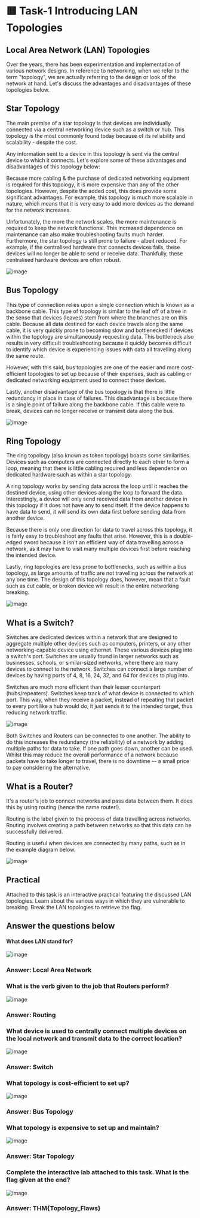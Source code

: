 # 🟥 Task-1 Introducing LAN Topologies

## Local Area Network (LAN) Topologies

Over the years, there has been experimentation and implementation of various network designs.  In reference to networking, when we refer to the term "topology", we are actually referring to the design or look of the network at hand. Let's discuss the advantages and disadvantages of these topologies below.

## Star Topology

The main premise of a star topology is that devices are individually connected via a central networking device such as a switch or hub. This topology is the most commonly found today because of its reliability and scalability - despite the cost.

Any information sent to a device in this topology is sent via the central device to which it connects. Let's explore some of these advantages and disadvantages of this topology below:

Because more cabling & the purchase of dedicated networking equipment is required for this topology, it is more expensive than any of the other topologies. However, despite the added cost, this does provide some significant advantages. For example, this topology is much more scalable in nature, which means that it is very easy to add more devices as the demand for the network increases.

Unfortunately, the more the network scales, the more maintenance is required to keep the network functional. This increased dependence on maintenance can also make troubleshooting faults much harder. Furthermore, the star topology is still prone to failure - albeit reduced. For example, if the centralised hardware that connects devices fails, these devices will no longer be able to send or receive data. Thankfully, these centralised hardware devices are often robust.

![image](https://user-images.githubusercontent.com/94435318/161412076-9d0ced2d-34b0-4e03-b2e7-0475fa2b88b2.png)

## Bus Topology

This type of connection relies upon a single connection which is known as a backbone cable. This type of topology is similar to the leaf off of a tree in the sense that devices (leaves) stem from where the branches are on this cable.
Because all data destined for each device travels along the same cable, it is very quickly prone to becoming slow and bottlenecked if devices within the topology are simultaneously requesting data. This bottleneck also results in very difficult troubleshooting because it quickly becomes difficult to identify which device is experiencing issues with data all travelling along the same route.

However, with this said, bus topologies are one of the easier and more cost-efficient topologies to set up because of their expenses, such as cabling or dedicated networking equipment used to connect these devices.

Lastly, another disadvantage of the bus topology is that there is little redundancy in place in case of failures. This disadvantage is because there is a single point of failure along the backbone cable. If this cable were to break, devices can no longer receive or transmit data along the bus.

![image](https://user-images.githubusercontent.com/94435318/161412092-f6b8a689-3b97-48f1-ad42-ecab1eb02d99.png)

## Ring Topology

The ring topology (also known as token topology) boasts some similarities. Devices such as computers are connected directly to each other to form a loop, meaning that there is little cabling required and less dependence on dedicated hardware such as within a star topology. 

A ring topology works by sending data across the loop until it reaches the destined device, using other devices along the loop to forward the data. Interestingly, a device will only send received data from another device in this topology if it does not have any to send itself. If the device happens to have data to send, it will send its own data first before sending data from another device.

Because there is only one direction for data to travel across this topology, it is fairly easy to troubleshoot any faults that arise. However, this is a double-edged sword because it isn't an efficient way of data travelling across a network, as it may have to visit many multiple devices first before reaching the intended device.

Lastly, ring topologies are less prone to bottlenecks, such as within a bus topology, as large amounts of traffic are not travelling across the network at any one time. The design of this topology does, however, mean that a fault such as cut cable, or broken device will result in the entire networking breaking. 

![image](https://user-images.githubusercontent.com/94435318/161412136-ddd502ee-cd72-4bb2-87cf-c2504088dd35.png)

## What is a Switch?

Switches are dedicated devices within a network that are designed to aggregate multiple other devices such as computers, printers, or any other networking-capable device using ethernet. These various devices plug into a switch's port. Switches are usually found in larger networks such as businesses, schools, or similar-sized networks, where there are many devices to connect to the network. Switches can connect a large number of devices by having ports of 4, 8, 16, 24, 32, and 64 for devices to plug into.

Switches are much more efficient than their lesser counterpart (hubs/repeaters). Switches keep track of what device is connected to which port. This way, when they receive a packet, instead of repeating that packet to every port like a hub would do, it just sends it to the intended target, thus reducing network traffic.

![image](https://user-images.githubusercontent.com/94435318/161412152-580baf8c-d7bc-4e59-907f-8c431eb50137.png)

Both Switches and Routers can be connected to one another. The ability to do this increases the redundancy (the reliability) of a network by adding multiple paths for data to take. If one path goes down, another can be used. Whilst this may reduce the overall performance of a network because packets have to take longer to travel, there is no downtime -- a small price to pay considering the alternative.

## What is a Router?

It's a router's job to connect networks and pass data between them. It does this by using routing (hence the name router!).

Routing is the label given to the process of data travelling across networks. Routing involves creating a path between networks so that this data can be successfully delivered.

Routing is useful when devices are connected by many paths, such as in the example diagram below.

![image](https://user-images.githubusercontent.com/94435318/161412182-814abc8a-3e04-4f05-a7d7-b3e3e5cbbce2.png)

## Practical
Attached to this task is an interactive practical featuring the discussed LAN topologies. Learn about the various ways in which they are vulnerable to breaking. Break the LAN topologies to retrieve the flag.

Answer the questions below
--

#### What does LAN stand for?

![image](https://user-images.githubusercontent.com/94435318/161412260-2a96e801-06b0-45e7-8031-646508acfe22.png)

### Answer: Local Area Network


### What is the verb given to the job that Routers perform?

![image](https://user-images.githubusercontent.com/94435318/161412369-8e36cc60-86b4-4dcd-a1fb-23b7c80e3e47.png)

### Answer: Routing


### What device is used to centrally connect multiple devices on the local network and transmit data to the correct location?

![image](https://user-images.githubusercontent.com/94435318/161412468-8b9d2e31-f09e-485d-89e8-babe79eea6f9.png)

### Answer: Switch


### What topology is cost-efficient to set up?

![image](https://user-images.githubusercontent.com/94435318/161412576-105e0d2b-7426-4e40-acca-506f56645c50.png)

### Answer: Bus Topology

### What topology is expensive to set up and maintain?

![image](https://user-images.githubusercontent.com/94435318/161412667-919771c1-07c5-4f0c-adfa-347c59acd9cc.png)

### Answer: Star Topology

### Complete the interactive lab attached to this task. What is the flag given at the end?

![image](https://user-images.githubusercontent.com/94435318/161412831-3b626cc4-46d5-4bd2-87b9-a1e27bd67527.png)

### Answer: THM{Topology_Flaws}
